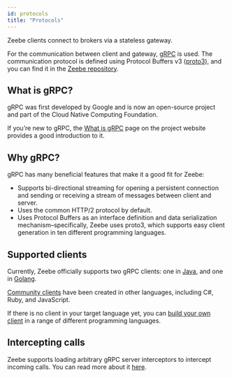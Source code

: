 ```yaml
---
id: protocols
title: "Protocols"
---
```


Zeebe clients connect to brokers via a stateless gateway.

For the communication between client and gateway, [gRPC](https://grpc.io/) is used. The communication protocol is defined using Protocol Buffers v3 ([proto3](https://developers.google.com/protocol-buffers/docs/proto3)), and you can find it in the
[Zeebe repository](https://github.com/camunda-cloud/zeebe/tree/develop/gateway-protocol).

## What is gRPC?

gRPC was first developed by Google and is now an open-source project and part of the Cloud Native Computing Foundation.

If you’re new to gRPC, the [What is gRPC](https://grpc.io/docs/guides/index.html) page on the project website provides a good introduction to it.

## Why gRPC?

gRPC has many beneficial features that make it a good fit for Zeebe:

- Supports bi-directional streaming for opening a persistent connection and sending or receiving a stream of messages between client and server.
- Uses the common HTTP/2 protocol by default.
- Uses Protocol Buffers as an interface definition and data serialization mechanism–specifically, Zeebe uses proto3, which supports easy client generation in ten different programming languages.

## Supported clients

Currently, Zeebe officially supports two gRPC clients: one in [Java](/apis-tools/java-client/index.md), and one in [Golang](/apis-tools/go-client/get-started.md).

[Community clients](/apis-tools/community-clients/index.md) have been created in other languages, including C#, Ruby, and JavaScript.

If there is no client in your target language yet, you can [build your own client](/apis-tools/build-your-own-client.md) in a range of different programming languages.

## Intercepting calls

Zeebe supports loading arbitrary gRPC server interceptors to intercept incoming
calls. You can read more about it
[here](self-managed/zeebe-deployment/interceptors.md).

